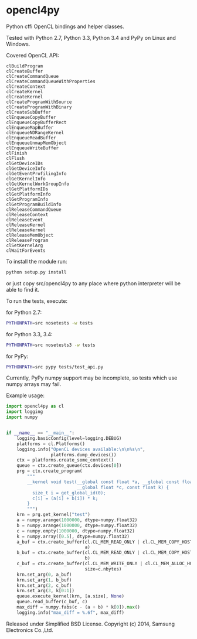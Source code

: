 opencl4py
=========

Python cffi OpenCL bindings and helper classes.

Tested with Python 2.7, Python 3.3, Python 3.4 and PyPy on Linux and Windows.

Covered OpenCL API:
```
clBuildProgram
clCreateBuffer
clCreateCommandQueue
clCreateCommandQueueWithProperties
clCreateContext
clCreateKernel
clCreateKernel
clCreateProgramWithSource
clCreateProgramWithBinary
clCreateSubBuffer
clEnqueueCopyBuffer
clEnqueueCopyBufferRect
clEnqueueMapBuffer
clEnqueueNDRangeKernel
clEnqueueReadBuffer
clEnqueueUnmapMemObject
clEnqueueWriteBuffer
clFinish
clFlush
clGetDeviceIDs
clGetDeviceInfo
clGetEventProfilingInfo
clGetKernelInfo
clGetKernelWorkGroupInfo
clGetPlatformIDs
clGetPlatformInfo
clGetProgramInfo
clGetProgramBuildInfo
clReleaseCommandQueue
clReleaseContext
clReleaseEvent
clReleaseKernel
clReleaseKernel
clReleaseMemObject
clReleaseProgram
clSetKernelArg
clWaitForEvents
```

To install the module run:
```bash
python setup.py install
```
or just copy src/opencl4py to any place where python
interpreter will be able to find it.

To run the tests, execute:

for Python 2.7:
```bash
PYTHONPATH=src nosetests -w tests
```

for Python 3.3, 3.4:
```bash
PYTHONPATH=src nosetests3 -w tests
```

for PyPy:
```bash
PYTHONPATH=src pypy tests/test_api.py
```

Currently, PyPy numpy support may be incomplete,
so tests which use numpy arrays may fail.

Example usage:

```python
import opencl4py as cl
import logging
import numpy


if __name__ == "__main__":
    logging.basicConfig(level=logging.DEBUG)
    platforms = cl.Platforms()
    logging.info("OpenCL devices available:\n\n%s\n",
                 platforms.dump_devices())
    ctx = platforms.create_some_context()
    queue = ctx.create_queue(ctx.devices[0])
    prg = ctx.create_program(
        """
        __kernel void test(__global const float *a, __global const float *b,
                           __global float *c, const float k) {
          size_t i = get_global_id(0);
          c[i] = (a[i] + b[i]) * k;
        }
        """)
    krn = prg.get_kernel("test")
    a = numpy.arange(1000000, dtype=numpy.float32)
    b = numpy.arange(1000000, dtype=numpy.float32)
    c = numpy.empty(1000000, dtype=numpy.float32)
    k = numpy.array([0.5], dtype=numpy.float32)
    a_buf = ctx.create_buffer(cl.CL_MEM_READ_ONLY | cl.CL_MEM_COPY_HOST_PTR,
                              a)
    b_buf = ctx.create_buffer(cl.CL_MEM_READ_ONLY | cl.CL_MEM_COPY_HOST_PTR,
                              b)
    c_buf = ctx.create_buffer(cl.CL_MEM_WRITE_ONLY | cl.CL_MEM_ALLOC_HOST_PTR,
                              size=c.nbytes)
    krn.set_arg(0, a_buf)
    krn.set_arg(1, b_buf)
    krn.set_arg(2, c_buf)
    krn.set_arg(3, k[0:1])
    queue.execute_kernel(krn, [a.size], None)
    queue.read_buffer(c_buf, c)
    max_diff = numpy.fabs(c - (a + b) * k[0]).max()
    logging.info("max_diff = %.6f", max_diff)
```

Released under Simplified BSD License.
Copyright (c) 2014, Samsung Electronics Co.,Ltd.
